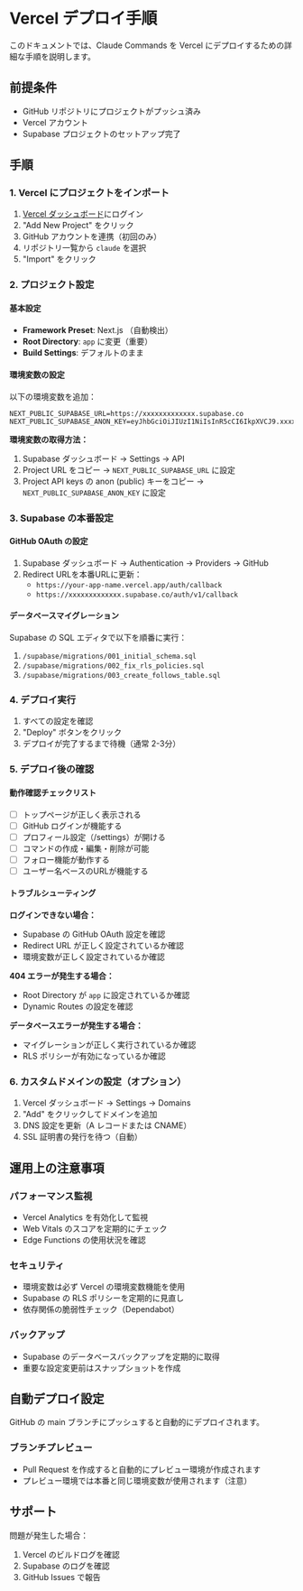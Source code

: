 # Vercel デプロイ手順

このドキュメントでは、Claude Commands を Vercel にデプロイするための詳細な手順を説明します。

## 前提条件

- GitHub リポジトリにプロジェクトがプッシュ済み
- Vercel アカウント
- Supabase プロジェクトのセットアップ完了

## 手順

### 1. Vercel にプロジェクトをインポート

1. [Vercel ダッシュボード](https://vercel.com/dashboard)にログイン
2. "Add New Project" をクリック
3. GitHub アカウントを連携（初回のみ）
4. リポジトリ一覧から `claude` を選択
5. "Import" をクリック

### 2. プロジェクト設定

#### 基本設定
- **Framework Preset**: Next.js （自動検出）
- **Root Directory**: `app` に変更（重要）
- **Build Settings**: デフォルトのまま

#### 環境変数の設定

以下の環境変数を追加：

```
NEXT_PUBLIC_SUPABASE_URL=https://xxxxxxxxxxxxx.supabase.co
NEXT_PUBLIC_SUPABASE_ANON_KEY=eyJhbGciOiJIUzI1NiIsInR5cCI6IkpXVCJ9.xxxxx
```

**環境変数の取得方法：**
1. Supabase ダッシュボード → Settings → API
2. Project URL をコピー → `NEXT_PUBLIC_SUPABASE_URL` に設定
3. Project API keys の anon (public) キーをコピー → `NEXT_PUBLIC_SUPABASE_ANON_KEY` に設定

### 3. Supabase の本番設定

#### GitHub OAuth の設定

1. Supabase ダッシュボード → Authentication → Providers → GitHub
2. Redirect URLを本番URLに更新：
   - `https://your-app-name.vercel.app/auth/callback`
   - `https://xxxxxxxxxxxxx.supabase.co/auth/v1/callback`

#### データベースマイグレーション

Supabase の SQL エディタで以下を順番に実行：

1. `/supabase/migrations/001_initial_schema.sql`
2. `/supabase/migrations/002_fix_rls_policies.sql`
3. `/supabase/migrations/003_create_follows_table.sql`

### 4. デプロイ実行

1. すべての設定を確認
2. "Deploy" ボタンをクリック
3. デプロイが完了するまで待機（通常 2-3分）

### 5. デプロイ後の確認

#### 動作確認チェックリスト

- [ ] トップページが正しく表示される
- [ ] GitHub ログインが機能する
- [ ] プロフィール設定（/settings）が開ける
- [ ] コマンドの作成・編集・削除が可能
- [ ] フォロー機能が動作する
- [ ] ユーザー名ベースのURLが機能する

#### トラブルシューティング

**ログインできない場合：**
- Supabase の GitHub OAuth 設定を確認
- Redirect URL が正しく設定されているか確認
- 環境変数が正しく設定されているか確認

**404 エラーが発生する場合：**
- Root Directory が `app` に設定されているか確認
- Dynamic Routes の設定を確認

**データベースエラーが発生する場合：**
- マイグレーションが正しく実行されているか確認
- RLS ポリシーが有効になっているか確認

### 6. カスタムドメインの設定（オプション）

1. Vercel ダッシュボード → Settings → Domains
2. "Add" をクリックしてドメインを追加
3. DNS 設定を更新（A レコードまたは CNAME）
4. SSL 証明書の発行を待つ（自動）

## 運用上の注意事項

### パフォーマンス監視

- Vercel Analytics を有効化して監視
- Web Vitals のスコアを定期的にチェック
- Edge Functions の使用状況を確認

### セキュリティ

- 環境変数は必ず Vercel の環境変数機能を使用
- Supabase の RLS ポリシーを定期的に見直し
- 依存関係の脆弱性チェック（Dependabot）

### バックアップ

- Supabase のデータベースバックアップを定期的に取得
- 重要な設定変更前はスナップショットを作成

## 自動デプロイ設定

GitHub の main ブランチにプッシュすると自動的にデプロイされます。

### ブランチプレビュー

- Pull Request を作成すると自動的にプレビュー環境が作成されます
- プレビュー環境では本番と同じ環境変数が使用されます（注意）

## サポート

問題が発生した場合：

1. Vercel のビルドログを確認
2. Supabase のログを確認
3. GitHub Issues で報告